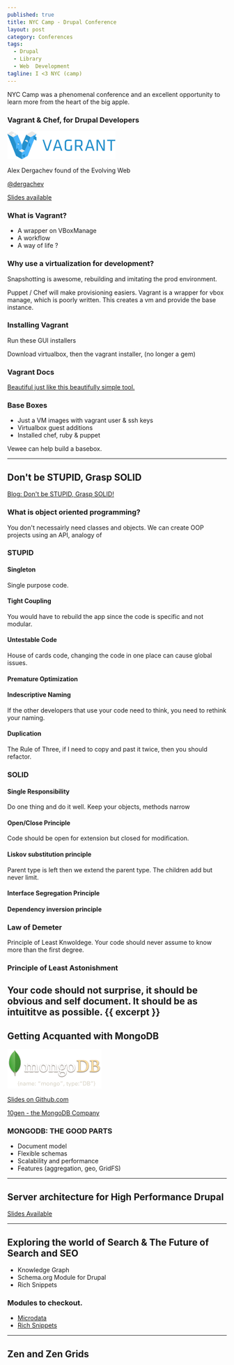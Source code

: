 ```yaml
---
published: true
title: NYC Camp - Drupal Conference
layout: post
category: Conferences
tags: 
  - Drupal
  - Library
  - Web  Development
tagline: I <3 NYC (camp)
---
```

NYC Camp was a phenomenal conference and an excellent opportunity to learn more from the heart of the big apple. 

### Vagrant & Chef, for Drupal Developers

![Vagrant Logo](/assets/img/conferences/vagrant.png)

Alex Dergachev found of the Evolving Web

[@dergachev](https://github.com/dergachev)

[Slides available](http://dergachev.github.io/vagrant-chef-guide/vagrant-chef-tutorial/)

### What is Vagrant?

* A wrapper on VBoxManage
* A workflow
* A way of life ?

### Why use a virtualization for development?

Snapshotting is awesome, rebuilding and imitating the prod environment.

Puppet / Chef will make provisioning easiers. Vagrant is a wrapper for vbox manage, which is poorly written. This creates a vm and provide the base instance.

### Installing Vagrant

Run these GUI installers

Download virtualbox, then the vagrant installer, (no longer a gem)


### Vagrant Docs

[Beautiful just like this beautifully simple tool.](http://www.vagrantup.com/)

### Base Boxes
* Just a VM images with vagrant user & ssh keys
* Virtualbox guest additions
* Installed chef, ruby & puppet

Vewee can help build a basebox.

---

## Don't be STUPID, Grasp SOLID

[Blog: Don't be STUPID, Grasp SOLID!](http://nikic.github.io/2011/12/27/Dont-be-STUPID-GRASP-SOLID.html)

### What is object oriented programming?
You don't necessairly need classes and objects. We can create OOP projects using  an API, analogy of 

### STUPID

#### **S**ingleton
Single purpose code.

#### **T**ight Coupling
You would have to rebuild the app since the code is specific and not modular.

#### **U**ntestable Code
House of cards code, changing the code in one place can cause global issues.

#### **P**remature Optimization

#### **I**ndescriptive Naming
If the other developers that use your code need to think, you need to rethink your naming.

#### **D**uplication
The Rule of Three, if I need to copy and past it twice, then you should refactor.

### SOLID

#### **S**ingle Responsibility
Do one thing and do it well. Keep your objects, methods narrow

#### **O**pen/Close Principle 
Code should be open for extension but closed for modification.

#### **L**iskov substitution principle
Parent type is left then we extend the parent type. The children add but never limit.

#### **I**nterface Segregation Principle

#### **D**ependency inversion principle

### Law of Demeter
Principle of Least Knwoldege. Your code should never assume to know more than the first degree.

### Principle of Least Astonishment
Your code should not surprise, it should be obvious and self document. It should be as intuititve as possible.
{{ excerpt }}
---

## Getting Acquanted with MongoDB

![Mongo DB Logo](/assets/img/conferences/logo-mongodb.png)

[Slides on Github.com](http://jmikola.github.io/slides/mongodb_getting_acquainted)

[10gen - the MongoDB Company](http://www.10gen.com/)

### MONGODB: THE GOOD PARTS

* Document model
* Flexible schemas
* Scalability and performance
* Features (aggregation, geo, GridFS)

---

## Server architecture for High Performance Drupal

[Slides Available ](/assets/img/conferences/DrupPerf_Phoenix2013.pdf)

---

## Exploring the world of Search & The Future of Search and SEO

* Knowledge Graph
* Schema.org Module for Drupal
* Rich Snippets


### Modules to checkout.

* [Microdata](https://drupal.org/project/microdata)
* [Rich Snippets](https://drupal.org/project/rich_snippets)

---

## Zen and Zen Grids
